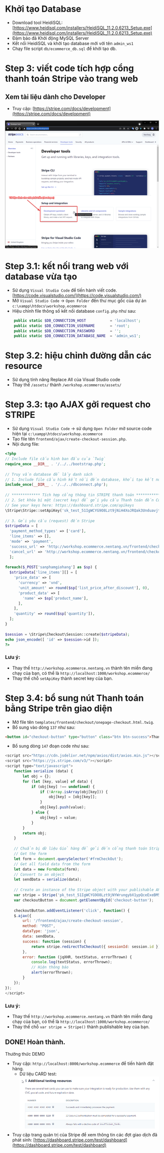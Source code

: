 # Khởi tạo Database
- Download tool HeidiSQL: [https://www.heidisql.com/installers/HeidiSQL_11.2.0.6213_Setup.exe](https://www.heidisql.com/installers/HeidiSQL_11.2.0.6213_Setup.exe)
- Đảm bảo đã Khởi động MySQL Server
- Kết nối HeidiSQL và khởi tạo database mới với tên `admin_ws1`
- Chạy file script `db/ecommerce_db.sql` để khởi tạo db.

# Step 3: viết code tích hợp cổng thanh toán Stripe vào trang web
## Xem tài liệu dành cho Developer
- Truy cập: [https://stripe.com/docs/development](https://stripe.com/docs/development)

![Tài liệu dành cho nhà phát triển Stripe](assets/img/Stripe_Doc_1.png)

# Step 3.1: kết nối trang web với database vừa tạo
- Sử dụng `Visual Studio Code` để tiến hành viết code. [https://code.visualstudio.com/](https://code.visualstudio.com/)
- Mở `Visual Studio Code` -> `Open Folder` đến thư mục gốc của dự án `c:\xampp\htdocs\workshop.ecommerce`
- Hiệu chỉnh file thông số kết nối database `config.php` như sau:
```php
    public static $DB_CONNECTION_HOST           = 'localhost';
    public static $DB_CONNECTION_USERNAME       = 'root';
    public static $DB_CONNECTION_PASSWORD       = '';
    public static $DB_CONNECTION_DATABASE_NAME  = 'admin_ws1';
```

# Step 3.2: hiệu chỉnh đường dẫn các resource
- Sử dụng tính năng Replace All của Visual Studio code
- Thay thế `/assets/` thành `/workshop.ecommerce/assets/`

# Step 3.3: tạo AJAX gởi request cho STRIPE
- Sử dụng `Visual Studio Code` -> sử dụng `Open Folder` mở source code hiện tại `c:\xampp\htdocs\workshop.ecommerce`
- Tạo file tên `frontend/ajax/create-checkout-session.php`.
- Nội dung file:
```php
<?php
// Include file cấu hình ban đầu của `Twig`
require_once __DIR__ . '/../../bootstrap.php';

// Truy vấn database để lấy danh sách
// 1. Include file cấu hình kết nối đến database, khởi tạo kết nối $conn
include_once(__DIR__ . '/../../dbconnect.php');

// ************* Tích hợp cổng thông tin STRIPE thanh toán **************
// 2. Set khóa bí mật (secret key) để gởi yêu cầu Thanh toán đến Cổng thanh toán Stripe
// See your keys here: https://dashboard.stripe.com/apikeys
\Stripe\Stripe::setApiKey('sk_test_51IgWCYG9O8Lzt9jNiH4XoJRQak3UnduavjtfhKzPOZxQCwdprwKWsEm4yDwRP28UBzDPkFWqcifs6QcGTn2nXdrG00Ndyoew2h');

// 3. Gởi yêu cầu (request) đến Stripe
$stripeData = [
  'payment_method_types' => ['card'],
  'line_items' => [],
  'mode' => 'payment',
  'success_url' => 'http://workshop.ecommerce.nentang.vn/frontend/checkout/onepage-checkout-finish',
  'cancel_url' => 'http://workshop.ecommerce.nentang.vn/frontend/checkout/onepage-checkout-cancel',
  ];

foreach($_POST['sanphamgiohang'] as $sp) {
  $stripeData['line_items'][] = [
    'price_data' => [
      'currency' => 'vnd',
      'unit_amount' => round($sp['list_price_after_discount'], 0),
      'product_data' => [
        'name' => $sp['product_name'],
      ],
    ],
    'quantity' => round($sp['quantity']),
  ];
}

$session = \Stripe\Checkout\Session::create($stripeData);
echo json_encode([ 'id' => $session->id ]);
?>
```

### Lưu ý:
- Thay thế `http://workshop.ecommerce.nentang.vn` thành tên miền đang chạy của bạn, có thể là `http://localhost:1000/workshop.ecommerce/`
- Thay thế chỗ `setApiKey` thành secret key của bạn.

# Step 3.4: bổ sung nút Thanh toán bằng Stripe trên giao diện
- Mở file tên `templates/frontend/checkout/onepage-checkout.html.twig`.
- Bổ sung vào dòng `137` như sau:
```html
<button id="checkout-button" type="button" class="btn btn-success">Thanh toán với Stripe</button>
```

- Bổ sung dòng `147` đoạn code như sau:
```js
<script src="https://cdn.jsdelivr.net/npm/axios/dist/axios.min.js"></script>
<script src="https://js.stripe.com/v3/"></script>
<script type="text/javascript">
    function serialize (data) {
        let obj = {};
        for (let [key, value] of data) {
            if (obj[key] !== undefined) {
                if (!Array.isArray(obj[key])) {
                    obj[key] = [obj[key]];
                }
                obj[key].push(value);
            } else {
                obj[key] = value;
            }
        }
        return obj;
    }

    // Chuẩn bị dữ liệu Giỏ hàng để gởi đến cổng thanh toán Stripe
    // Get the form
    let form = document.querySelector('#frmCheckOut');
    // Get all field data from the form
    let data = new FormData(form);
    // Convert to an object
    let sendData = serialize(data);

    // Create an instance of the Stripe object with your publishable API key
    var stripe = Stripe('pk_test_51IgWCYG9O8Lzt9jNYWrungybX1ypQceExeBM5nEiCFRydpupgWAzKe51QpNLpMtnj7YhwhojzYWIkrWFV92LWrP200DOgLmMNV');
    var checkoutButton = document.getElementById('checkout-button');

    checkoutButton.addEventListener('click', function() {
    $.ajax({
        url: '/frontend/ajax/create-checkout-session',
        method: "POST",
        dataType: 'json',
        data: sendData,
        success: function (session) {
            return stripe.redirectToCheckout({ sessionId: session.id });
        },
        error: function (jqXHR, textStatus, errorThrown) {
            console.log(textStatus, errorThrown);
            // Hiện thông báo
            alert(errorThrown);
        }
    });
});
</script>
```

### Lưu ý:
- Thay thế `http://workshop.ecommerce.nentang.vn` thành tên miền đang chạy của bạn, có thể là `http://localhost:1000/workshop.ecommerce/`
- Thay thế chỗ `var stripe = Stripe()` thành publishable key của bạn.

## DONE! Hoàn thành.
Thưởng thức DEMO
- Truy cập: `http://localhost:8000/workshop.ecommerce` để tiến hành đặt hàng.
  - Dữ liệu CARD test:
  ![Dữ liệu CARD test Stripe](assets/img/Stripe_DuLieuTest.png)
- Truy cập trang quản trị của Stripe để xem thông tin các đợt giao dịch đã phát sinh: [https://dashboard.stripe.com/test/dashboard](https://dashboard.stripe.com/test/dashboard)
